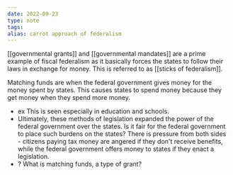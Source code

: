 ```yaml
---
date: 2022-09-23
type: note
tags: 
alias: carrot approach of federalism
---
```


[[governmental grants]] and [[governmental mandates]] are a prime example of fiscal federalism as it basically forces the states to follow their laws in exchange for money. This is referred to as [[sticks of federalism]].

Matching funds are when the federal government gives money for the money spent by states. This causes states to spend money because they get money when they spend more money.
- ex This is seen especially in education and schools.
- Ultimately, these methods of legislation expanded the power of the federal government over the states. Is it fair for the federal government to place such burdens on the states? There is pressure from both sides - citizens paying tax money are angered if they don't receive benefits, while the federal government offers money to states if they enact a legislation.
- ? What is matching funds, a type of grant?
